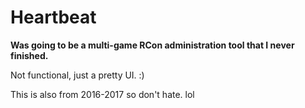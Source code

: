 # Heartbeat

__Was going to be a multi-game RCon administration tool that I never finished.__

Not functional, just a pretty UI. :)


This is also from 2016-2017 so don't hate. lol